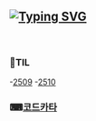 [![Typing SVG](https://readme-typing-svg.demolab.com?font=Fira+Code&size=30&pause=1000&color=8376F7&center=true&vCenter=true&width=600&lines=Today+I+learned)](https://git.io/typing-svg)
--- 
<br>
<h3>📝TIL</h3> 
-<a href="https://github.com/kimpompu/TIL/tree/main/2509">2509</a> 
-<a href="https://github.com/kimpompu/TIL/tree/main/2510">2510</a> 
<br>
<h3>⌨<a href="https://github.com/kimpompu/TIL/tree/main/2509">코드카타</a></h3> 
